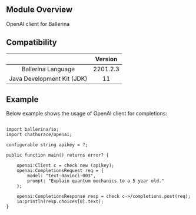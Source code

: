 ## Module Overview

OpenAI client for Ballerina

## Compatibility

|                                   | Version               |
|:---------------------------------:|:---------------------:|
| Ballerina Language                | 2201.2.3              |
| Java Development Kit (JDK)        | 11                    |

## Example

Below example shows the usage of OpenAI client for completions:

```ballerina

import ballerina/io;
import chathurace/openai;

configurable string apikey = ?;

public function main() returns error? {

    openai:Client c = check new (apikey);
    openai:CompletionsRequest req = {
        model: "text-davinci-003",
        prompt: "Explain quantum mechanics to a 5 year old."
    };

    openai:CompletionsResponse resp = check c->/completions.post(req);
    io:println(resp.choices[0].text);
}

```

